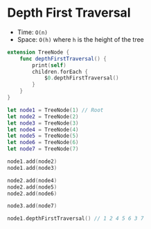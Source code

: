 # Depth First Traversal
* Time: ```O(n)```
* Space: ```O(h)``` where ```h``` is the height of the tree

```swift
extension TreeNode {
    func depthFirstTraversal() {
        print(self)
        children.forEach {
            $0.depthFirstTraversal()
        }
    }
}

let node1 = TreeNode(1) // Root
let node2 = TreeNode(2)
let node3 = TreeNode(3)
let node4 = TreeNode(4)
let node5 = TreeNode(5)
let node6 = TreeNode(6)
let node7 = TreeNode(7)

node1.add(node2)
node1.add(node3)

node2.add(node4)
node2.add(node5)
node2.add(node6)

node3.add(node7)

node1.depthFirstTraversal() // 1 2 4 5 6 3 7
```
